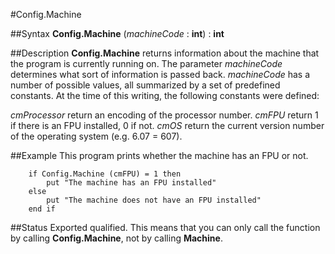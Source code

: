 
#Config.Machine

##Syntax
**Config.Machine** (_machineCode_ : **int**) : **int**



##Description
**Config.Machine** returns information about the machine that the program is currently running on. The parameter _machineCode_ determines what sort of information is passed back. _machineCode_ has a number of possible values, all summarized by a set of predefined constants.
At the time of this writing, the following constants were defined:

_cmProcessor_ return an encoding of the processor number.
_cmFPU_ return 1 if there is an FPU installed, 0 if not.
_cmOS_ return the current version number of the operating system (e.g. 6.07 = 607).




##Example
This program prints whether the machine has an FPU or not.


        if Config.Machine (cmFPU) = 1 then
            put "The machine has an FPU installed"
        else
            put "The machine does not have an FPU installed"
        end if
##Status
Exported qualified.
This means that you can only call the function by calling **Config.Machine**, not by calling **Machine**.



